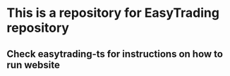 # This is a repository for EasyTrading repository

## Check easytrading-ts for instructions on how to run website
